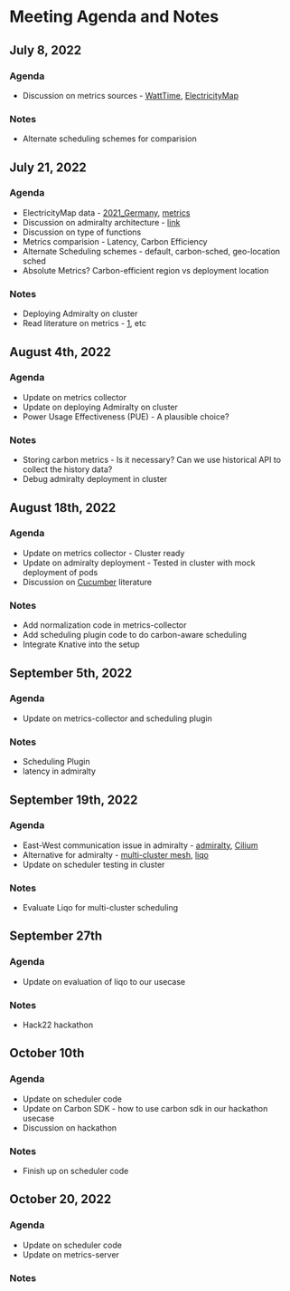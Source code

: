 # Meeting Agenda and Notes
## July 8, 2022
### Agenda
- Discussion on metrics sources - [WattTime](https://www.watttime.org/api-documentation/#introduction), [ElectricityMap](https://static.electricitymap.org/api/docs/index.html)

### Notes
- Alternate scheduling schemes for comparision

## July 21, 2022
### Agenda

- ElectricityMap data - [2021_Germany](https://drive.google.com/file/d/1F-PXu4p9sR28Gx2aJII-kuesCWV5vPS9/view?usp=sharing), [metrics](https://docs.google.com/spreadsheets/d/e/2PACX-1vQymR9eNK7U9bDSUBlyegx0y6FPhpe-mVBGniPzGtWDjZyHb8gI2NHSx-S49EXBhCkDe8dqfJAvsi3C/pubhtml#)
- Discussion on admiralty architecture - [link](https://admiralty.io/docs/concepts/topologies)
- Discussion on type of functions
- Metrics comparision - Latency, Carbon Efficiency
- Alternate Scheduling schemes - default, carbon-sched, geo-location sched
- Absolute Metrics? Carbon-efficient region vs deployment location

### Notes
- Deploying Admiralty on cluster
- Read literature on metrics - [1](https://dl.acm.org/doi/10.1145/3530688), etc

## August 4th, 2022
### Agenda

- Update on metrics collector
- Update on deploying Admiralty on cluster
- Power Usage Effectiveness (PUE) - A plausible choice?

### Notes
- Storing carbon metrics - Is it necessary? Can we use historical API to collect the history data?
- Debug admiralty deployment in cluster

## August 18th, 2022
### Agenda
- Update on metrics collector - Cluster ready
- Update on admiralty deployment - Tested in cluster with mock deployment of pods
- Discussion on [Cucumber](https://link.springer.com/chapter/10.1007/978-3-031-12597-3_14) literature

### Notes
- Add normalization code in metrics-collector
- Add scheduling plugin code to do carbon-aware scheduling
- Integrate Knative into the setup

## September 5th, 2022
### Agenda
- Update on metrics-collector and scheduling plugin

### Notes
- Scheduling Plugin
- latency in admiralty

## September 19th, 2022
### Agenda
- East-West communication issue in admiralty - [admiralty](https://admiralty.io/pricing/), [Cilium](https://cilium.io/blog/2019/03/12/clustermesh/)
- Alternative for admiralty - [multi-cluster mesh](https://www.cncf.io/blog/2021/04/12/simplifying-multi-clusters-in-kubernetes/), [liqo](https://github.com/liqotech/liqo)
- Update on scheduler testing in cluster

### Notes
- Evaluate Liqo for multi-cluster scheduling

## September 27th
### Agenda
- Update on evaluation of liqo to our usecase

### Notes
- Hack22 hackathon

## October 10th
### Agenda
- Update on scheduler code
- Update on Carbon SDK - how to use carbon sdk in our hackathon usecase
- Discussion on hackathon

### Notes
- Finish up on scheduler code

## October 20, 2022
### Agenda
- Update on scheduler code
- Update on metrics-server

### Notes

